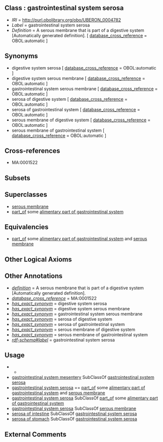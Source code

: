 
## Class : gastrointestinal system serosa

 * *IRI* = http://purl.obolibrary.org/obo/UBERON_0004782
 * *Label* = gastrointestinal system serosa
 * *Definition* = A serous membrane that is part of a digestive system [Automatically generated definition]. [ [database_cross_reference](../../ef/oboInOwl#hasDbXref.md) = OBOL:automatic ]

## Synonyms

 * digestive system serosa [ [database_cross_reference](../../ef/oboInOwl#hasDbXref.md) = OBOL:automatic ]
 * digestive system serous membrane [ [database_cross_reference](../../ef/oboInOwl#hasDbXref.md) = OBOL:automatic ]
 * gastrointestinal system serous membrane [ [database_cross_reference](../../ef/oboInOwl#hasDbXref.md) = OBOL:automatic ]
 * serosa of digestive system [ [database_cross_reference](../../ef/oboInOwl#hasDbXref.md) = OBOL:automatic ]
 * serosa of gastrointestinal system [ [database_cross_reference](../../ef/oboInOwl#hasDbXref.md) = OBOL:automatic ]
 * serous membrane of digestive system [ [database_cross_reference](../../ef/oboInOwl#hasDbXref.md) = OBOL:automatic ]
 * serous membrane of gastrointestinal system [ [database_cross_reference](../../ef/oboInOwl#hasDbXref.md) = OBOL:automatic ]

## Cross-references

 * MA:0001522

## Subsets


## Superclasses

 * [serous membrane](../../UBERON/42/UBERON_0000042.md)
 * [part_of](../../BFO/50/BFO_0000050.md) some [alimentary part of gastrointestinal system](../../UBERON/09/UBERON_0005409.md)

## Equivalencies

 * [part_of](../../BFO/50/BFO_0000050.md) some [alimentary part of gastrointestinal system](../../UBERON/09/UBERON_0005409.md) and [serous membrane](../../UBERON/42/UBERON_0000042.md)

## Other Logical Axioms


## Other Annotations

 * *[definition](../../IAO/15/IAO_0000115.md)* = A serous membrane that is part of a digestive system [Automatically generated definition].
 * *[database_cross_reference](../../ef/oboInOwl#hasDbXref.md)* = MA:0001522
 * *[has_exact_synonym](../../ym/oboInOwl#hasExactSynonym.md)* = digestive system serosa
 * *[has_exact_synonym](../../ym/oboInOwl#hasExactSynonym.md)* = digestive system serous membrane
 * *[has_exact_synonym](../../ym/oboInOwl#hasExactSynonym.md)* = gastrointestinal system serous membrane
 * *[has_exact_synonym](../../ym/oboInOwl#hasExactSynonym.md)* = serosa of digestive system
 * *[has_exact_synonym](../../ym/oboInOwl#hasExactSynonym.md)* = serosa of gastrointestinal system
 * *[has_exact_synonym](../../ym/oboInOwl#hasExactSynonym.md)* = serous membrane of digestive system
 * *[has_exact_synonym](../../ym/oboInOwl#hasExactSynonym.md)* = serous membrane of gastrointestinal system
 * *[rdf-schema#label](../../el/rdf-schema#label.md)* = gastrointestinal system serosa

## Usage

 * -
 * [gastrointestinal system mesentery](../../UBERON/54/UBERON_0004854.md) SubClassOf [gastrointestinal system serosa](../../UBERON/82/UBERON_0004782.md)
 * [gastrointestinal system serosa](../../UBERON/82/UBERON_0004782.md) == [part_of](../../BFO/50/BFO_0000050.md) some [alimentary part of gastrointestinal system](../../UBERON/09/UBERON_0005409.md) and [serous membrane](../../UBERON/42/UBERON_0000042.md)
 * [gastrointestinal system serosa](../../UBERON/82/UBERON_0004782.md) SubClassOf [part_of](../../BFO/50/BFO_0000050.md) some [alimentary part of gastrointestinal system](../../UBERON/09/UBERON_0005409.md)
 * [gastrointestinal system serosa](../../UBERON/82/UBERON_0004782.md) SubClassOf [serous membrane](../../UBERON/42/UBERON_0000042.md)
 * [serosa of intestine](../../UBERON/43/UBERON_0001243.md) SubClassOf [gastrointestinal system serosa](../../UBERON/82/UBERON_0004782.md)
 * [serosa of stomach](../../UBERON/01/UBERON_0001201.md) SubClassOf [gastrointestinal system serosa](../../UBERON/82/UBERON_0004782.md)

## External Comments

